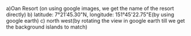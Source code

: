 a)Oan Resort
(on using google images, we get the name of the resort directly)
b) latitude: 7°21'45.30"N, longitude: 151°45'22.75"E(by using google earth)
c) north west(by rotating the view in google earth till we get the background islands to match)

